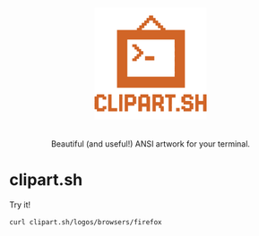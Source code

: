 <h1>
<p align="center">
<img src="/docs/logo.png" width="200" />
</p>
</h1>
<p align="center">
Beautiful (and useful!) ANSI artwork for your terminal.
</p>

# clipart.sh

Try it!

```
curl clipart.sh/logos/browsers/firefox
```
